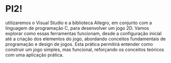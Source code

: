 # PI2!

utilizaremos o Visual Studio e a biblioteca Allegro, em conjunto com a linguagem de programação C, para desenvolver um jogo 2D. Vamos explorar como essas ferramentas funcionam, desde a configuração inicial até a criação dos elementos do jogo, abordando conceitos fundamentais de programação e design de jogos. Esta prática permitirá entender como construir um jogo simples, mas funcional, reforçando os conceitos teóricos com uma aplicação prática.